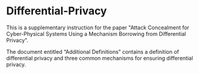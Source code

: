 # Differential-Privacy
This is a supplementary instruction for the paper "Attack Concealment for Cyber-Physical Systems Using a Mechanism Borrowing from Differential Privacy".

The document entitled “Additional Definitions” contains a definition of differential privacy and three common mechanisms for ensuring differential privacy.
